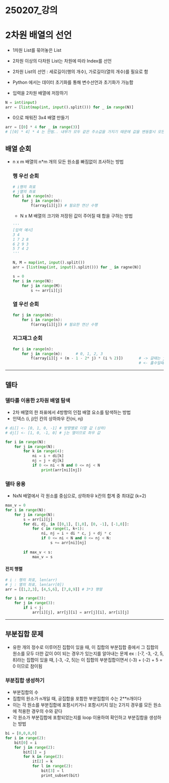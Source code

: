 # 250207_강의

# 2차원 배열의 선언
- 1차원 List를 묶어놓은 List
- 2차원 이상의 다차원 List는 차원에 따라 Index를 선언
- 2차원 List의 선언 : 세로길이(행의 개수), 가로길이(열의 개수)를 필요로 함
- Python 에서는 데이터 초기화를 통해 변수선언과 초기화가 가능함


- 입력을 2차원 배열에 저장하기
```python
N = int(input)
arr = [list(map(int, input().split())) for _ in range(N)]
```

- 0으로 채워진 3x4 배열 만들기
```python
arr = [[0] * 4 for _ in range(3)]
# [[0] * 4] * 4 는 안됨.. 내부가 모두 같은 주소값을 가지기 때문에 값을 변동할시 모든 내부 리스트의 인덱스 값이 변하게 됨
```

## 배열 순회
- n x m 배열의 n*m 개의 모든 원소를 빠짐없이 조사하는 방법
    
    ### 행 우선 순회
    ```python
    # i행의 좌표
    # j열의 좌표
    for i in range(n):
        for j in range(m):
            f(array[i][j]) # 필요한 연산 수행
    ```

    
    - N x M 배열의 크기와 저장된 값이 주어질 때 합을 구하는 방법
    ```python
    '''
    [입력 예시]
    3 4
    1 7 2 8
    6 2 9 3
    5 7 4 2
    '''

    N, M = map(int, input().split())
    arr = [list(map(int, input().split())) for _ in ragne(N)]

    s = 0
    for i in range(N):
        for j in range(M):
            s += arr[i][j]
    ```

    ### 열 우선 순회
    ```python
    for j in range(m):
        for i in range(n):
            f(array[i][j]) # 필요한 연산 수행
    ```

    ### 지그재그 순회
    ```python
    for i in range(n):
        for j in range(m):      # 0, 1, 2, 3
            f(array[i][j + (m - 1 - 2* j) * (i % 2)])       # -> 갈때는 j만 있으면 됨
                                                            # <- 홀수일때는 위의 식이 적용이 됨
    ```

---

## 델타

### 델타를 이용한 2차원 배열 탐색
- 2차 배열의 한 좌표에서 4방향의 인접 배열 요소를 탐색하는 방법
- 인덱스 (i, j)인 칸의 상하좌우 칸(ni, nj)
```python
# di[] <- [0, 1, 0, -1] # 방향별로 더할 값 (상하)
# dj[] <- [1, 0, -1, 0] # j는 열이므로 좌우 값

for i in range(N):
    for j in range(N):
        for k in range(4):
            ni = i + di[k]
            nj = j + dj[k]
            if 0 <= ni < N and 0 <= nj < N
                print(arr[ni][nj])
```

### 델타 응용
- NxN 배열에서 각 원소를 중심으로, 상하좌우 k칸의 합계 중 최대값 (k=2)
```python
max_v = 0
for i in range(N):
    for j in range(N):
        s = arr[i][j]
        for di, dj, in [[0,1], [1,0], [0, -1], [-1,0]]:
            for c in range(1, k+1):
                ni, nj = i + di * c, j + dj * c
                if 0 <= ni < N and 0 <= nj < N:
                    s += arr[ni][nj]
        
        if max_v < s:
            max_v = s

```

#### 전치 행렬
```python
# i : 행의 좌표, len(arr)
# j : 열의 좌표, len(arr[0])
arr = [[1,2,3], [4,5,6], [7,8,9]] # 3*3 행렬

for i in range(3):
    for j in range(3):
        if i < j:
            arr[i][j], arr[j][i] = arr[j][i], arr[i][j]
```

---

## 부분집합 문제
- 유한 개의 정수로 이루어진 집합이 있을 때, 이 집합의 부분집합 중에서 그 집합의 원소를 모두 더한 값이 0이 되는 경우가 있는지를 알아내는 문제
ex : [-7, -3, -2, 5, 8]라는 집합이 있을 때, [-3, -2, 5]는 이 집합의 부분집합이면서 (-3) + (-2) + 5 = 0 이므로 참이됨

### 부분집합 생성하기
- 부분집합의 수
- 집합의 원소가 n개일 때, 공집합을 포함한 부분집합의 수는 2**n개이다
- 이는 각 원소를 부분집합에 포함시키거나 포함시키지 않는 2가지 경우를 모든 원소에 적용한 경우의 수와 같다
- 각 원소가 부분집합에 포함되었는지를 loop 이용하여 확인하고 부분집합을 생성하는 방법
```python
bi = [0,0,0,0]
for i in range(2):
    bit[0] = i
    for j in range(2):
        bit[1] = j
        for k in range(2):
            it[2] = k
            for l in range(2):
                bit[3] = l
                print_subset(bit)
```
